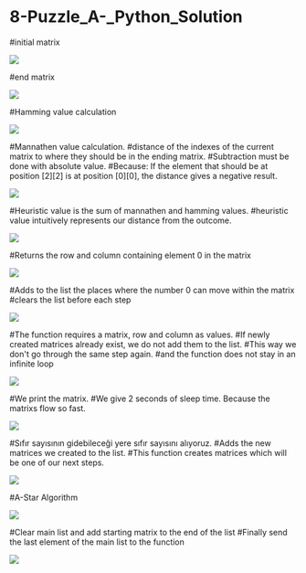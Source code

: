 # 8-Puzzle_A-_Python_Solution


#initial matrix

<img src="https://github.com/Metinagan/8Puzzle_AStar_Python_Solution/assets/130462728/1b1cbbbe-8d5d-469c-a3b2-33111a7065ee">



#end matrix

<img src="https://github.com/Metinagan/8Puzzle_AStar_Python_Solution/assets/130462728/147aa8f5-e1dd-4591-a963-08b3d0cda1bf">




#Hamming value calculation

<img src="https://github.com/Metinagan/8Puzzle_AStar_Python_Solution/assets/130462728/a2730497-02af-423e-8d8d-bb179ed10980">




#Mannathen value calculation.
#distance of the indexes of the current matrix to where they should be in the ending matrix.
#Subtraction must be done with absolute value.
#Because: If the element that should be at position [2][2] is at position [0][0], the distance gives a negative result.

<img src="https://github.com/Metinagan/8Puzzle_AStar_Python_Solution/assets/130462728/6edffcf5-a965-44f8-b5f4-381cfd09edd4">





#Heuristic value is the sum of mannathen and hamming values.
#heuristic value intuitively represents our distance from the outcome.

<img src="https://github.com/Metinagan/8Puzzle_AStar_Python_Solution/assets/130462728/1cf17203-a8c5-4769-8a31-202f036f6ada">



#Returns the row and column containing element 0 in the matrix

<img src="https://github.com/Metinagan/8Puzzle_AStar_Python_Solution/assets/130462728/d98ce870-4211-40ab-9d81-4a3e3603e6af">




#Adds to the list the places where the number 0 can move within the matrix
#clears the list before each step

<img src="https://github.com/Metinagan/8Puzzle_AStar_Python_Solution/assets/130462728/8d72cb11-4deb-45f8-9c28-4cde1c0a5a70">



#The function requires a matrix, row and column as values.
#If newly created matrices already exist, we do not add them to the list.
#This way we don't go through the same step again.
#and the function does not stay in an infinite loop

<img src="https://github.com/Metinagan/8Puzzle_AStar_Python_Solution/assets/130462728/562c5044-88aa-429b-875a-70c2234840a9">



#We print the matrix.
#We give 2 seconds of sleep time. Because the matrixs flow so fast.

<img src="https://github.com/Metinagan/8Puzzle_AStar_Python_Solution/assets/130462728/3c193124-94cb-4668-ad7a-18311e697c6f">


    
#Sıfır sayısının gidebileceği yere sıfır sayısını alıyoruz.
#Adds the new matrices we created to the list.
#This function creates matrices which will be one of our next steps.

<img src="https://github.com/Metinagan/8Puzzle_AStar_Python_Solution/assets/130462728/04cf66c8-ebff-4282-b2f1-dce79a3a9587">




#A-Star Algorithm

<img src="https://github.com/Metinagan/8Puzzle_AStar_Python_Solution/assets/130462728/14fb72ae-9f5a-4606-aea8-9122242acc3d">



#Clear main list and add starting matrix to the end of the list
#Finally send the last element of the main list to the function

<img src="https://github.com/Metinagan/8Puzzle_AStar_Python_Solution/assets/130462728/1dce3597-57a4-4164-9d54-efbe9bd4b863">













